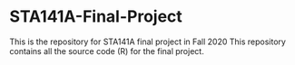 # STA141A-Final-Project
This is the repository for STA141A final project in Fall 2020
This repository contains all the source code (R) for the final project.
